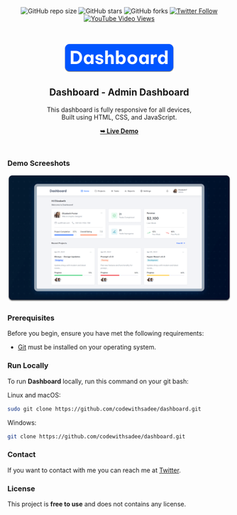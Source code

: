 <div align="center">
  
  ![GitHub repo size](https://img.shields.io/github/repo-size/codewithsadee/dashboard)
  ![GitHub stars](https://img.shields.io/github/stars/codewithsadee/dashboard?style=social)
  ![GitHub forks](https://img.shields.io/github/forks/codewithsadee/dashboard?style=social)
[![Twitter Follow](https://img.shields.io/twitter/follow/codewithsadee_?style=social)](https://twitter.com/intent/follow?screen_name=codewithsadee_)
  [![YouTube Video Views](https://img.shields.io/youtube/views/ECC-7Ogn_rw?style=social)](https://youtu.be/ECC-7Ogn_rw)

  <br />
  <br />
  
  <img src="./readme-images/project-logo.png" />

  <h2 align="center">Dashboard - Admin Dashboard</h2>

  This dashboard is fully responsive for all devices, <br/> Built using HTML, CSS, and JavaScript.

  <a href="https://codewithsadee.github.io/dashboard/"><strong>➥ Live Demo</strong></a>

</div>

<br />

### Demo Screeshots

![Dashboard Desktop Demo](./readme-images/desktop.png "Desktop Demo")

### Prerequisites

Before you begin, ensure you have met the following requirements:

* [Git](https://git-scm.com/downloads "Download Git") must be installed on your operating system.

### Run Locally

To run **Dashboard** locally, run this command on your git bash:

Linux and macOS:

```bash
sudo git clone https://github.com/codewithsadee/dashboard.git
```

Windows:

```bash
git clone https://github.com/codewithsadee/dashboard.git
```

### Contact

If you want to contact with me you can reach me at [Twitter](https://www.twitter.com/codewithsadee).

### License

This project is **free to use** and does not contains any license.
